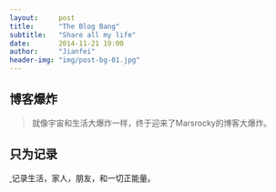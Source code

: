 ```yaml
---
layout:     post
title:      "The Blog Bang"
subtitle:   "Share all my life"
date:       2014-11-21 19:00
author:     "Jianfei"
header-img: "img/post-bg-01.jpg"
---
```


<h2 class="section-heading">博客爆炸</h2>

<blockquote>就像宇宙和生活大爆炸一样，终于迎来了Marsrocky的博客大爆炸。</blockquote>

<h2 class="section-heading">只为记录</h2>

<a href="#">
    <img class="img-responsive" src="{{ site.baseurl }}/img/post-sample-image.jpg" alt="">
</a>
<span class="caption text-muted">记录生活，家人，朋友，和一切正能量。</span>
